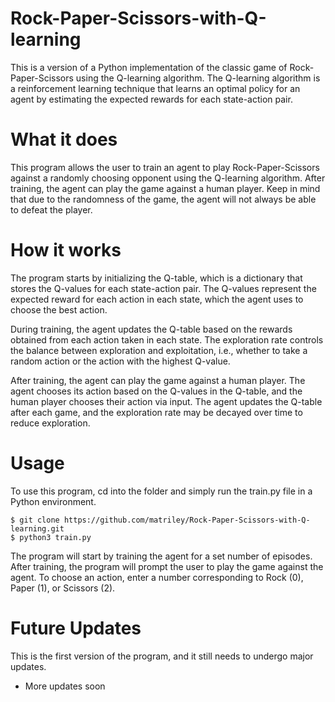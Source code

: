 # Rock-Paper-Scissors-with-Q-learning
This is a version of a Python implementation of the classic game of Rock-Paper-Scissors using the Q-learning algorithm. The Q-learning algorithm is a reinforcement learning technique that learns an optimal policy for an agent by estimating the expected rewards for each state-action pair.

# What it does
This program allows the user to train an agent to play Rock-Paper-Scissors against a randomly choosing opponent using the Q-learning algorithm. After training, the agent can play the game against a human player. Keep in mind that due to the randomness of the game, the agent will not always be able to defeat the player. 

# How it works
The program starts by initializing the Q-table, which is a dictionary that stores the Q-values for each state-action pair. The Q-values represent the expected reward for each action in each state, which the agent uses to choose the best action.

During training, the agent updates the Q-table based on the rewards obtained from each action taken in each state. The exploration rate controls the balance between exploration and exploitation, i.e., whether to take a random action or the action with the highest Q-value.

After training, the agent can play the game against a human player. The agent chooses its action based on the Q-values in the Q-table, and the human player chooses their action via input. The agent updates the Q-table after each game, and the exploration rate may be decayed over time to reduce exploration.

# Usage
To use this program, cd into the folder and simply run the train.py file in a Python environment.
```
$ git clone https://github.com/matriley/Rock-Paper-Scissors-with-Q-learning.git
$ python3 train.py
```
The program will start by training the agent for a set number of episodes. After training, the program will prompt the user to play the game against the agent. To choose an action, enter a number corresponding to Rock (0), Paper (1), or Scissors (2).

# Future Updates
This is the first version of the program, and it still needs to undergo major updates.
- More updates soon
